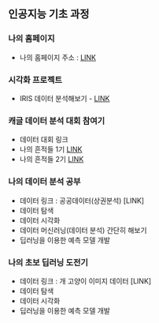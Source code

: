 ## 인공지능 기초 과정

### 나의 홈페이지
  * 나의 홈페이지 주소 : [LINK](https://leesalt.tistory.com)
  
### 시각화 프로젝트
  * IRIS 데이터 분석해보기 - [LINK](https://sylee7271.github.io/AI_basic_class/20201112_class.html)

### 캐글 데이터 분석 대회 참여기
  * 데이터 대회 링크
  * 나의 흔적들 1기 [LINK](https://ldjwj.github.io/myDataAnalysis/01_titanic_EDA.html)
  * 나의 흔적들 2기 [LINK](https://ldjwj.github.io/myDataAnalysis/01_titanic_EDA.html)

### 나의 데이터 분석 공부
  * 데이터 링크 : 공공데이터(상권분석) [LINK]
  * 데이터 탐색
  * 데이터 시각화
  * 데이터 머신러닝(데이터 분석) 간단히 해보기
  * 딥러닝을 이용한 예측 모델 개발
  
### 나의 초보 딥러닝 도전기
  * 데이터 링크 : 개 고양이 이미지 데이터 [LINK]
  * 데이터 탐색 
  * 데이터 시각화 
  * 딥러닝을 이용한 예측 모델 개발

